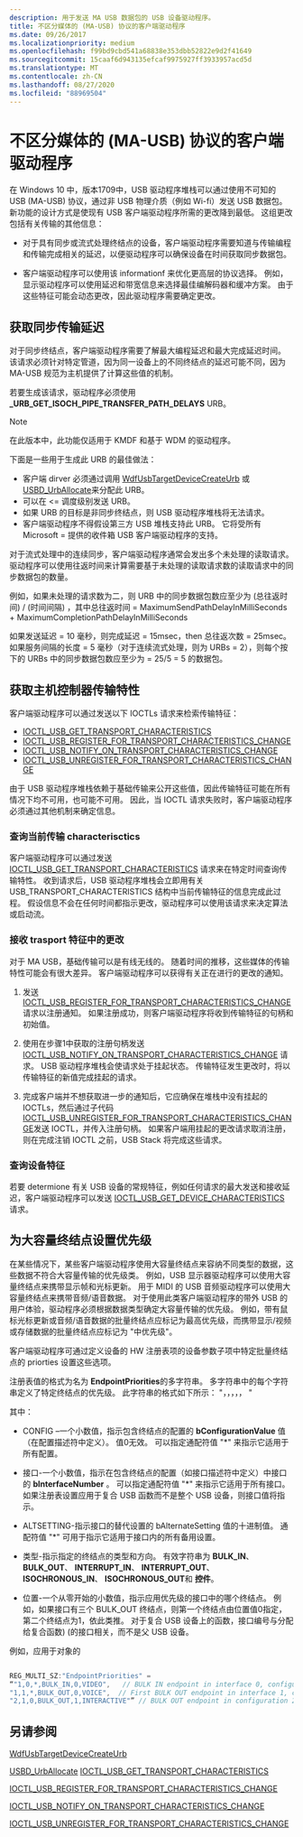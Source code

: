 ```yaml
---
description: 用于发送 MA USB 数据包的 USB 设备驱动程序。
title: 不区分媒体的 (MA-USB) 协议的客户端驱动程序
ms.date: 09/26/2017
ms.localizationpriority: medium
ms.openlocfilehash: f99bd9cbd541a68838e353dbb52822e9d2f41649
ms.sourcegitcommit: 15caaf6d943135efcaf9975927ff3933957acd5d
ms.translationtype: MT
ms.contentlocale: zh-CN
ms.lasthandoff: 08/27/2020
ms.locfileid: "88969504"
---
```

# <a name="usb-client-drivers-for-media-agnostic-ma-usb"></a>不区分媒体的 (MA-USB) 协议的客户端驱动程序

在 Windows 10 中，版本1709中，USB 驱动程序堆栈可以通过使用不可知的 USB (MA-USB) 协议，通过非 USB 物理介质（例如 Wi-fi）发送 USB 数据包。 新功能的设计方式是使现有 USB 客户端驱动程序所需的更改降到最低。 这组更改包括有关传输的其他信息：

-   对于具有同步或流式处理终结点的设备，客户端驱动程序需要知道与传输编程和传输完成相关的延迟，以便驱动程序可以确保设备在时间获取同步数据包。

-   客户端驱动程序可以使用该 informationf 来优化更高层的协议选择。 例如，显示驱动程序可以使用延迟和带宽信息来选择最佳编解码器和缓冲方案。 由于这些特征可能会动态更改，因此驱动程序需要确定更改。

## <a name="getting-the-delays-for-isochronous-transfers"></a>获取同步传输延迟

对于同步终结点，客户端驱动程序需要了解最大编程延迟和最大完成延迟时间。 该请求必须针对特定管道，因为同一设备上的不同终结点的延迟可能不同，因为 MA-USB 规范为主机提供了计算这些值的机制。 

若要生成该请求，驱动程序必须使用 **_URB_GET_ISOCH_PIPE_TRANSFER_PATH_DELAYS** URB。

> [!NOTE]
> 在此版本中，此功能仅适用于 KMDF 和基于 WDM 的驱动程序。 

下面是一些用于生成此 URB 的最佳做法：


-    客户端 dirver 必须通过调用 [WdfUsbTargetDeviceCreateUrb](https://docs.microsoft.com/windows-hardware/drivers/ddi/wdfusb/nf-wdfusb-wdfusbtargetdevicecreateurb) 或 [USBD_UrbAllocate](https://docs.microsoft.com/windows-hardware/drivers/ddi/usbdlib/nf-usbdlib-usbd_urballocate)来分配此 URB。 
- 可以在 <= 调度级别发送 URB。
- 如果 URB 的目标是非同步终结点，则 USB 驱动程序堆栈将无法请求。
- 客户端驱动程序不得假设第三方 USB 堆栈支持此 URB。 它将受所有 Microsoft = 提供的收件箱 USB 客户端驱动程序的支持。

对于流式处理中的连续同步，客户端驱动程序通常会发出多个未处理的读取请求。 驱动程序可以使用往返时间来计算需要基于未处理的读取请求数的读取请求中的同步数据包的数量。

例如，如果未处理的请求数为二，则 URB 中的同步数据包数应至少为 (总往返时间) / (时间间隔) ，其中总往返时间 = MaximumSendPathDelayInMilliSeconds + MaximumCompletionPathDelayInMilliSeconds

如果发送延迟 = 10 毫秒，则完成延迟 = 15msec，then 总往返次数 = 25msec。
如果服务间隔的长度 = 5 毫秒（对于连续流式处理，则为 URBs = 2），则每个按下的 URBs 中的同步数据包数应至少为 = 25/5 = 5 的数据包。

## <a name="getting-the-host-controller-transport-characteristics"></a>获取主机控制器传输特性
客户端驱动程序可以通过发送以下 IOCTLs 请求来检索传输特征：

-    [IOCTL_USB_GET_TRANSPORT_CHARACTERISTICS](https://docs.microsoft.com/windows-hardware/drivers/ddi/usbioctl/ni-usbioctl-ioctl_usb_get_transport_characteristics)
-    [IOCTL_USB_REGISTER_FOR_TRANSPORT_CHARACTERISTICS_CHANGE](https://docs.microsoft.com/windows-hardware/drivers/ddi/usbioctl/ni-usbioctl-ioctl_usb_register_for_transport_characteristics_change)
-    [IOCTL_USB_NOTIFY_ON_TRANSPORT_CHARACTERISTICS_CHANGE](https://docs.microsoft.com/windows-hardware/drivers/ddi/usbioctl/ni-usbioctl-ioctl_usb_notify_on_transport_characteristics_change) 
-    [IOCTL_USB_UNREGISTER_FOR_TRANSPORT_CHARACTERISTICS_CHANGE](https://docs.microsoft.com/windows-hardware/drivers/ddi/usbioctl/ni-usbioctl-ioctl_usb_unregister_for_transport_characteristics_change)

由于 USB 驱动程序堆栈依赖于基础传输来公开这些值，因此传输特征可能在所有情况下均不可用，也可能不可用。 因此，当 IOCTL 请求失败时，客户端驱动程序必须通过其他机制来确定信息。 

### <a name="query-for-the-current-transport-characterisctics"></a>查询当前传输 characterisctics

客户端驱动程序可以通过发送   [IOCTL_USB_GET_TRANSPORT_CHARACTERISTICS](https://docs.microsoft.com/windows-hardware/drivers/ddi/usbioctl/ni-usbioctl-ioctl_usb_get_transport_characteristics) 请求来在特定时间查询传输特性。 收到请求后，USB 驱动程序堆栈会立即用有关 USB_TRANSPORT_CHARACTERISTICS 结构中当前传输特征的信息完成此过程。 假设信息不会在任何时间都指示更改，驱动程序可以使用该请求来决定算法或启动流。 

### <a name="receive-changes-in-trasport-characteristics"></a>接收 trasport 特征中的更改
对于 MA USB，基础传输可以是有线无线的。 随着时间的推移，这些媒体的传输特性可能会有很大差异。 客户端驱动程序可以获得有关正在进行的更改的通知。

1.    发送 [IOCTL_USB_REGISTER_FOR_TRANSPORT_CHARACTERISTICS_CHANGE](https://docs.microsoft.com/windows-hardware/drivers/ddi/usbioctl/ni-usbioctl-ioctl_usb_register_for_transport_characteristics_change) 请求以注册通知。 如果注册成功，则客户端驱动程序将收到传输特征的句柄和初始值。

2.  使用在步骤1中获取的注册句柄发送 [IOCTL_USB_NOTIFY_ON_TRANSPORT_CHARACTERISTICS_CHANGE](https://docs.microsoft.com/windows-hardware/drivers/ddi/usbioctl/ni-usbioctl-ioctl_usb_notify_on_transport_characteristics_change) 请求。 USB 驱动程序堆栈会使请求处于挂起状态。 传输特征发生更改时，将以传输特征的新值完成挂起的请求。

3.  完成客户端并不想获取进一步的通知后，它应确保在堆栈中没有挂起的 IOCTLs，然后通过子代码 [IOCTL_USB_UNREGISTER_FOR_TRANSPORT_CHARACTERISTICS_CHANGE](https://docs.microsoft.com/windows-hardware/drivers/ddi/usbioctl/ni-usbioctl-ioctl_usb_unregister_for_transport_characteristics_change)发送 IOCTL，并传入注册句柄。 如果客户端用挂起的更改请求取消注册，则在完成注销 IOCTL 之前，USB Stack 将完成这些请求。

### <a name="query-for-device-characteristics"></a>查询设备特征

若要 determione 有关 USB 设备的常规特征，例如任何请求的最大发送和接收延迟，客户端驱动程序可以发送  [IOCTL_USB_GET_DEVICE_CHARACTERISTICS](https://docs.microsoft.com/windows-hardware/drivers/ddi/usbioctl/ns-usbioctl-_usb_device_characteristics) 请求。

## <a name="setting-priority-for-a-bulk-endpoint"></a>为大容量终结点设置优先级

在某些情况下，某些客户端驱动程序使用大容量终结点来容纳不同类型的数据，这些数据不符合大容量传输的优先级类。 例如，USB 显示器驱动程序可以使用大容量终结点来携带显示帧和光标更新。 用于 MIDI 的 USB 音频驱动程序可以使用大容量终结点来携带音频/语音数据。
对于使用此类客户端驱动程序的带外 USB 的用户体验，驱动程序必须根据数据类型确定大容量传输的优先级。 例如，带有鼠标光标更新或音频/语音数据的批量终结点应标记为最高优先级，而携带显示/视频或存储数据的批量终结点应标记为 "中优先级"。

客户端驱动程序可通过定义设备的 HW 注册表项的设备参数子项中特定批量终结点的 priorties 设置这些选项。  

注册表值的格式为名为 **EndpointPriorities**的多字符串。  多字符串中的每个字符串定义了特定终结点的优先级。  此字符串的格式如下所示： "，，，，， <CONFIG> <INTERFACE> <ALTSETTING> <TYPE> <ORDER> <PRIORITY> "

其中：

-    CONFIG –一个小数值，指示包含终结点的配置的 **bConfigurationValue** 值（在配置描述符中定义）。  值0无效。  可以指定通配符值 "*" 来指示它适用于所有配置。

-    接口-一个小数值，指示在包含终结点的配置（如接口描述符中定义）中接口的 **bInterfaceNumber** 。  可以指定通配符值 "*" 来指示它适用于所有接口。  如果注册表设置应用于复合 USB 函数而不是整个 USB 设备，则接口值将指示。

-    ALTSETTING-指示接口的替代设置的 bAlternateSetting 值的十进制值。  通配符值 "*" 可用于指示它适用于接口内的所有备用设置。

-    类型-指示指定的终结点的类型和方向。  有效字符串为 **BULK_IN**、 **BULK_OUT**、 **INTERRUPT_IN**、 **INTERRUPT_OUT**、 **ISOCHRONOUS_IN**、 **ISOCHRONOUS_OUT**和 **控件**。  

-    位置-一个从零开始的小数值，指示应用优先级的接口中的哪个终结点。  例如，如果接口有三个 BULK_OUT 终结点，则第一个终结点由位置值0指定，第二个终结点为1，依此类推。  对于复合 USB 设备上的函数，接口编号与分配给复合函数)  (的接口相关，而不是父 USB 设备。

例如，应用于对象的

```cpp

REG_MULTI_SZ:"EndpointPriorities" = 
“"1,0,*,BULK_IN,0,VIDEO",   // BULK IN endpoint in interface 0, configuration 1, all alternate settings has VIDEO priority. 
"1,1,*,BULK_OUT,0,VOICE",  // First BULK OUT endpoint in interface 1, configuration 1, all alternate settings has VOICE priority. 
"2,1,0,BULK_OUT,1,INTERACTIVE"” // BULK OUT endpoint in configuration 2, interface 1, alt setting 1 has INTERACTIVE priority.
```
## <a name="see-also"></a>另请参阅
[WdfUsbTargetDeviceCreateUrb](https://docs.microsoft.com/windows-hardware/drivers/ddi/wdfusb/nf-wdfusb-wdfusbtargetdevicecreateurb)

[USBD_UrbAllocate](https://docs.microsoft.com/windows-hardware/drivers/ddi/usbdlib/nf-usbdlib-usbd_urballocate) 
[IOCTL_USB_GET_TRANSPORT_CHARACTERISTICS](https://docs.microsoft.com/windows-hardware/drivers/ddi/usbioctl/ni-usbioctl-ioctl_usb_get_transport_characteristics)

[IOCTL_USB_REGISTER_FOR_TRANSPORT_CHARACTERISTICS_CHANGE](https://docs.microsoft.com/windows-hardware/drivers/ddi/usbioctl/ni-usbioctl-ioctl_usb_register_for_transport_characteristics_change)

[IOCTL_USB_NOTIFY_ON_TRANSPORT_CHARACTERISTICS_CHANGE](https://docs.microsoft.com/windows-hardware/drivers/ddi/usbioctl/ni-usbioctl-ioctl_usb_notify_on_transport_characteristics_change)

[IOCTL_USB_UNREGISTER_FOR_TRANSPORT_CHARACTERISTICS_CHANGE](https://docs.microsoft.com/windows-hardware/drivers/ddi/usbioctl/ni-usbioctl-ioctl_usb_unregister_for_transport_characteristics_change)
